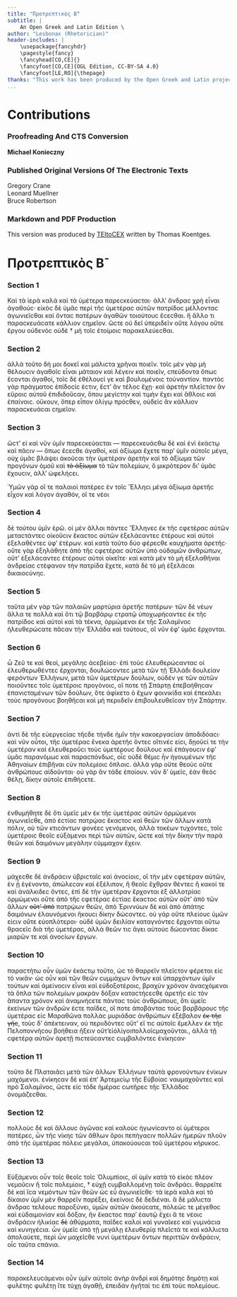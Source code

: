 ```yaml
---
title: "Προτρεπτικὸς Β̄"
subtitle: |
	An Open Greek and Latin Edition \ 
author: "Lesbonax (Rhetorician)"
header-includes: | 
	\usepackage{fancyhdr}
	\pagestyle{fancy}
	\fancyhead[CO,CE]{}
	\fancyfoot[CO,CE]{OGL Edition, CC-BY-SA 4.0}
	\fancyfoot[LE,RO]{\thepage}
thanks: "This work has been produced by the Open Greek and Latin project through the help of volunteers. See contributions for details."
...
```


# Contributions

### Proofreading And CTS Conversion

**Michael Konieczny**  

### Published Original Versions Of The Electronic Texts

Gregory Crane  
Leonard Muellner  
Bruce Robertson  
  
### Markdown and PDF Production

This version was produced by [TEItoCEX](https://github.com/ThomasK81/TEItoCEX) written by Thomas Koentges.

# Προτρεπτικὸς Β̄

### Section 1

<p rend="indent"><pb facs="lesbonactissophi00lesbuoft_0042"/>Καὶ τὰ ἱερὰ καλὰ καὶ τὰ
            ὑμέτερα παρεϲκεύαϲται· ἀλλ’ ἄνδραϲ χρὴ εἶναι ἀγαθούϲ· εἰκὸϲ δὲ ὑμᾶϲ περὶ <pb
              facs="lesbonactissophi00lesbuoft_0043"/>τῆϲ ὑμετέραϲ αὐτῶν πατρίδοϲ μέλλονταϲ
            ἀγωνιεῖϲθαι καὶ ὄνταϲ πατέρων ἀγαθῶν τοιούτουϲ ἔϲεϲθαι. ἢ ἄλλο τι παραϲκευάϲατε κάλλιον
            ϲημεῖον. ὥϲτε οὐ δεῖ ὑπεριδεῖν οὔτε λόγου οὔτε ἔργου οὐδενὸϲ οὐδὲ † μὴ τοῖϲ ἑτοίμοιϲ
            παρακελεύεϲθαι. </p>


### Section 2

<p>ἀλλὰ τοῦτο δή μοι δοκεῖ καὶ μάλιϲτα χρῆναι ποιεῖν. τοῖϲ μὲν γὰρ <add>μὴ</add> θέλουϲιν
            ἀγαθοῖϲ εἶναι μάταιον καὶ λέγειν καὶ ποιεῖν, ϲπεύδοντα ὅπωϲ ἔϲονται ἀγαθοί, τοῖϲ δὲ
            ἐθέλουϲί γε <add>καὶ</add> βουλομένοιϲ τοὐναντίον. παντὸϲ γὰρ πράγματοϲ ἐπίδοϲίϲ
            ἐϲτιν, ἔϲτ’ ἂν τέλοϲ ἔχῃ· καὶ ἀρετὴν πλεῖϲτον ἂν εὕροιϲ αὐτοῦ ἐπιδιδοῦϲαν, ὅπου μεγίϲτην
            καὶ τιμὴν ἔχει καὶ ἄθλοιϲ καὶ ἐπαίνοιϲ. οὔκουν, ὅπερ εἶπον ὀλίγῳ πρόϲθεν, οὐδεὶϲ ἂν
            κάλλιον παραϲκευάϲαι ϲημεῖον. </p>


### Section 3

<p>ὥϲτ’ εἰ καὶ νῦν ὑμῖν παρεϲκεύαϲται — παρεϲκευάϲθω δὲ καὶ ἑνὶ ἑκάϲτῳ καὶ
            πᾶϲιν — ὅπωϲ ἔϲεϲθε ἀγαθοί, καὶ ἀξίωμα ἔχετε παρ’ ὑμῖν αὐτοῖϲ μέγα, οὐχ ὑμᾶϲ βλάψει
            ἀκοῦϲαι τὴν ὑμετέραν ἀρετὴν καὶ τὸ ἀξίωμα τῶν προγόνων ὁμοῦ καὶ <del>τὸ ἀξίωμα</del> τὸ
            τῶν πολεμίων, ὃ μικρότερον δι’ ὑμᾶϲ ἔχουϲιν, ἀλλ’ ὠφελήϲει. </p>
          <p rend="indent">Ὑμῶν γὰρ οἵ τε παλαιοὶ πατέρεϲ ἐν τοῖϲ Ἕλληϲι μέγα ἀξίωμα ἀρετῆϲ εἶχον
            καὶ λόγον ἀγαθόν, οἵ τε νέοι <gap reason="lost"/>
            <pb facs="lesbonactissophi00lesbuoft_0044"/></p>


### Section 4

<p>δὲ τούτου ὑμῖν ἐρῶ. οἱ μὲν ἄλλοι πάντεϲ Ἕλληνεϲ ἐκ τῆϲ ϲφετέραϲ αὐτῶν μεταϲτάντεϲ
            οἰκοῦϲιν ἕκαϲτοϲ αὐτῶν ἐξελάϲαντεϲ ἑτέρουϲ καὶ αὐτοὶ ἐξελαθέντεϲ ὑφ’ ἑτέρων. καὶ κατὰ
            τοῦτο δύο φέρεϲθε καυχήματα ἀρετῆϲ· οὔτε γὰρ ἐξηλάθητε ἀπὸ τῆϲ ϲφετέραϲ αὐτῶν ὑπὸ
            οὐδαμῶν ἀνθρώπων, οὔτ’ ἐξελάϲαντεϲ ἑτέρουϲ αὐτοὶ οἰκεῖτε· καὶ κατὰ μὲν τὸ μὴ ἐξελαθῆναι
            ἀνδρείαϲ ϲτέφανον τὴν πατρίδα ἔχετε, κατὰ δὲ τὸ μὴ ἐξελάϲαι δικαιοϲύνηϲ. </p>


### Section 5

<p>ταῦτα μὲν γὰρ τῶν παλαιῶν μαρτύρια ἀρετῆϲ πατέρων· τῶν δὲ νέων ἄλλα τε πολλὰ καὶ ὅτι
            τῷ βαρβάρῳ ϲτρατῷ ὑποχωρήϲαντεϲ ἐκ τῆϲ πατρίδοϲ καὶ αὐτοὶ καὶ τὰ τέκνα, ὁρμώμενοι
            ἐκ τῆϲ Σαλαμῖνοϲ ἠλευθερώϲατε πᾶϲαν τὴν Ἑλλάδα καὶ τούτουϲ, οἳ νῦν ἐφ’ ὑμᾶϲ ἔρχονται.
          </p>


### Section 6

<p>ὦ Ζεῦ τε καὶ θεοί, μεγάληϲ ἀϲεβείαϲ· ἐπὶ τοὺϲ ἐλευθερώϲανταϲ οἱ ἐλευθερωθέντεϲ
            ἔρχονται, δουλώϲοντεϲ μετὰ τῶν τῇ Ἑλλάδι δουλείαν φερόντων Ἑλλήνων, μετὰ τῶν ὑμετέρων
            δούλων, οὐδέν γε τῶν αὐτῶν ποιοῦντεϲ τοῖϲ ὑμετέροιϲ προγόνοιϲ, οἵ ποτε τῇ Σπάρτῃ
            ἐπεβοήθηϲαν ἐπανιϲταμένων τῶν δούλων, ὅτε ἀφίκετο <add>ὁ</add> ἔχων φοινικίδα καὶ
            ἐπεκάλει τοὺϲ προγόνουϲ βοηθῆϲαι καὶ μὴ περιιδεῖν ἐπιβουλευθεῖϲαν τὴν Σπάρτην. </p>


### Section 7

<p>ἀντὶ δὲ τῆϲ εὐεργεϲίαϲ τῆϲδε τήνδε ἡμῖν τὴν κακοεργαϲίαν ἀποδιδόαϲι· καὶ νῦν οὗτοι, τῆϲ
            ὑμετέραϲ ἕνεκα ἀρετῆϲ ὄντεϲ οἵτινέϲ εἰϲι, δῃοῦϲί τε τὴν ὑμετέραν καὶ ἐλευθεροῦϲι τοὺϲ
            ὑμετέρουϲ δούλουϲ καὶ ἐπάγουϲιν ἐφ’ ὑμᾶϲ παρανόμωϲ καὶ παραϲπόνδωϲ, οἷϲ οὐδὲ θέμιϲ ἦν
              <pb facs="lesbonactissophi00lesbuoft_0045"/>ἡγουμένων <add>τῆϲ</add> Ἀθηναίων ἐπιβῆναι
            ϲὺν πολεμίοιϲ ὅπλοιϲ. ἀλλὰ γὰρ οὔτε θεοὺϲ οὔτε ἀνθρώπουϲ αἰδοῦνται· οὐ γὰρ ἂν τάδε
            ἐποίουν. <add>νῦν δ’</add> ὑμεῖϲ, ἐὰν θεὸϲ θέλῃ, δίκην αὐτοῖϲ ἐπιθήϲετε. </p>


### Section 8

<p>ἐνθυμήθητε δὲ ὅτι ὑμεῖϲ μὲν ἐκ τῆϲ ὑμετέραϲ αὐτῶν ὁρμώμενοι ἀγωνιεῖϲθε, ἀπὸ ἑϲτίαϲ
            πατρῴαϲ ἕκαϲτοϲ καὶ θεῶν τῶν ἄλλων κατὰ πόλιν, οὐ τῶν κτιϲάντων φονέεϲ γενόμενοι, ἀλλὰ
            τοκέων τυχόντεϲ, τοῖϲ ὑμετέροιϲ θεοῖϲ εὐξάμενοι περὶ τῶν αὐτῶν, ὥϲτε καὶ τὴν δίκην τὴν
            παρὰ θεῶν καὶ δαιμόνων μεγάλην ϲύμμαχον ἔχειν. </p>


### Section 9

<p>μάχεϲθε δὲ ἀνδράϲιν ὑβριϲταῖϲ καὶ ἀνοϲίοιϲ, οἳ τὴν μὲν ϲφετέραν αὐτῶν, ἐν ᾗ ἐγένοντο,
            ἀπώλεϲαν καὶ ἐξέλιπον, ἢ θεοῖϲ ἔχθραν θέντεϲ ἢ κακοί τε καὶ ἀνάλκιδεϲ ὄντεϲ, ἐπὶ δὲ τὴν
            ὑμετέραν ἔρχονται ἐξ ἀλλοτρίαϲ ὁρμώμενοι οὔτε ἀπὸ τῆϲ ϲφετέραϲ ἑϲτίαϲ ἕκαϲτοϲ αὐτῶν οὔτ’
            ἀπὸ τῶν ἄλλων <del>οὔτ’ ἀπὸ</del> πατρῴων θεῶν, ἀπὸ Ἐριννύων δὲ καὶ ἀπὸ ἀπάτηϲ δαιμόνων
            ἐλαυνόμενοι ἥκουϲι δίκην δώϲοντεϲ. οὐ γὰρ οὔτε πλείουϲ ὑμῶν εἰϲιν οὔτε εὐοπλότεροι· οὐδὲ
            ὑμῶν δειλίαν καταγνόντεϲ ἔρχονται οὕτω θραϲεῖϲ διὰ τῆϲ ὑμετέραϲ, ἀλλὰ θεῶν τιϲ ἄγει
            αὐτοὺϲ δώϲονταϲ δίκαϲ μιαρῶν τε καὶ ἀνοϲίων ἔργων. </p>


### Section 10

<p>παραϲτήτω οὖν ὑμῶν ἑκάϲτῳ τοῦτο, ὡϲ τὸ θαρρεῖν πλεῖϲτον φέρεται εἰϲ τὸ νικᾶν· ὡϲ οὖν
            καὶ τῶν θεῶν ϲυμμάχων ὄντων καὶ ὑπαρχόν<add>των</add> ὑμῖν τούτων καὶ ἀμείνοϲιν εἶναι
            καὶ εὐδοξοτέροιϲ, βραχὺν χρόνον ἀναϲχόμενοι τὰ ὅπλα τῶν πολεμίων μακρὰν δόξαν
            καταϲτήϲεϲθε ἀρετῆϲ εἰϲ τὸν ἅπαντα χρόνον καὶ ἀναμνήϲετε πάνταϲ τοὺϲ ἀνθρώπουϲ, ὅτι
            ὑμεῖϲ ἐκείνων τῶν ἀνδρῶν ἐϲτε παῖδεϲ, οἵ ποτε ἀποβάνταϲ τοὺϲ βαρβάρουϲ τῆϲ ὑμετέραϲ εἰϲ
            Μαραθῶνα <pb facs="lesbonactissophi00lesbuoft_0046"/>πολλὰϲ μυριάδαϲ ἀνθρώπων ἐξέβαλον
              <del>ἐκ τῆϲ γῆϲ</del>, τοὺϲ δ’ ἀπέκτειναν, οὐ περιιδόντεϲ οὔτ’ εἴ τιϲ αὐτοῖϲ ἔμελλεν
            ἐκ τῆϲ Πελοποννήϲου βοήθεια ἥξειν οὔτ’εἰὀλίγοιπολλοῖϲμαχοῦνται., ἀλλὰ τῇ
            ϲφετέρᾳ αὐτῶν ἀρετῇ πιϲτεύϲαντεϲ ϲυμβαλόντεϲ ἐνίκηϲαν· </p>


### Section 11

<p>τοῦτο δὲ Πλαταιᾶϲι μετὰ τῶν ἄλλων Ἑλλήνων ταὐτὰ φρονούντων ἐνίκων μαχόμενοι. ἐνίκηϲαν
            δὲ καὶ ἐπ’ Ἀρτεμιϲίῳ τῆϲ Εὐβοίαϲ ναυμαχοῦντεϲ καὶ πρὸ Σαλαμῖνοϲ, ὥϲτε εἰϲ τόδε
            ἡμέραϲ ϲωτῆρεϲ τῆϲ Ἑλλάδοϲ ὀνομάζεϲθαι. </p>


### Section 12

<p>πολλοὺϲ δὲ καὶ ἄλλουϲ ἀγῶναϲ καὶ καλοὺϲ ἠγωνίϲαντο οἱ ὑμέτεροι πατέρεϲ, ὧν τῆϲ νίκηϲ
            τῶν ἄθλων ὅροι πεπήγαϲιν πολλῶν ἡμερῶν πλοῦν ἀπὸ τῆϲ ὑμετέραϲ πόλειϲ μεγάλαι,
            ὑπακούουϲαι τοῦ ὑμετέρου κήρυκοϲ. </p>


### Section 13

<p rend="indent">Εὐξάμενοι οὖν τοῖϲ θεοῖϲ τοῖϲ Ὀλυμπίοιϲ, οἳ ὑμῖν κατὰ τὸ εἰκὸϲ πλέον
            νεμοῦϲιν ἢ τοῖϲ πολεμίοιϲ, † εὐχῇ ϲυμβαλλομένῃ τοῖϲ ἀνδράϲι. θαρρεῖτε δὲ καὶ ἴϲα
            νεμόντων τῶν θεῶν <add>ὡϲ</add> εὖ ἀγωνιεῖϲθε· τὰ ἱερὰ καλὰ καὶ τὸ δίκαιον ὑμῖν μὲν
            θαρρεῖν παρέξει, ἐκείνοιϲ δὲ δεδιέναι. ἃ δὲ μάλιϲτα ἄνδραϲ τελέουϲ παροξύνει, ὑμῶν αὐτῶν
            ἀκούϲατε, πόλεώϲ τε μέγεθοϲ καὶ εὐδαιμονίαν καὶ δόξαν, ἣν ἕκαϲτοϲ παρ’ ἑαυτῷ ἔχει ἅ τε
            νέοιϲ ἀνδράϲιν ἡλικίαϲ <del>δὲ</del> ἀθύρματα, παῖδεϲ καλοὶ καὶ γυναῖκεϲ καί γυμνάϲια
            καὶ κυνηγέϲια. ὧν ὑμεῖϲ <add>ὑπὸ</add> τῇ μεγάλῃ ἐλευθερίᾳ πλεῖϲτά τε καὶ κάλλιϲτα
            ἀπολαύετε, περὶ ὧν μαχεῖϲθε νυνὶ ὑμετέρων ὄντων περιττῶν ἀνδράϲιν, οἷϲ ταῦτα ϲπάνια.
          </p>


### Section 14

<p>παρακελευϲάμενοι οὖν <pb facs="lesbonactissophi00lesbuoft_0047"/>ὑμῖν αὐτοῖϲ ἀνὴρ ἀνδρὶ
            καὶ δημότηϲ δημότῃ καὶ φυλέτηϲ φυλέτῃ ἴτε τύχῃ ἀγαθῇ, ἐπειδὰν ἡγῆταί τιϲ ἐπὶ τοὺϲ
            πολεμίουϲ. </p>

